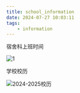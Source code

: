 ```yaml
---
title: school_information
date: 2024-07-27 10:03:11
tags:
    - information
---
```

宿舍科上班时间

![1](1.png)

学校校历

![2024-2025校历](2.png)
